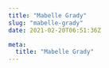```yaml
---
title: "Mabelle Grady"
slug: "mabelle-grady"
date: 2021-02-20T06:51:36Z

meta:
  title: "Mabelle Grady"
---
```



